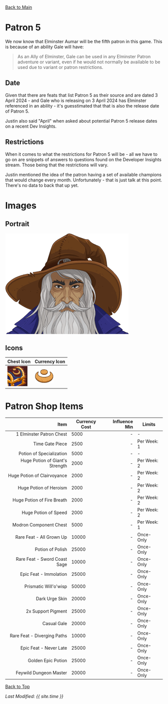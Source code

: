 [Back to Main](index.md)

# Patron 5

We now know that Elminster Aumar will be the fifth patron in this game. This is because of an ability Gale will have:  
> As an Ally of Elminster, Gale can be used in any Elminster Patron adventure or variant, even if he would not normally be available to be used due to variant or patron restrictions.

## Date

Given that there are feats that list Patron 5 as their source and are dated 3 April 2024 - and Gale who is releasing on 3 April 2024 has Elminster referenced in an ability - it's guesstimated that that is also the release date of Patron 5.

Justin also said "April" when asked about potential Patron 5 release dates on a recent Dev Insights.

## Restrictions

When it comes to what the restrictions for Patron 5 will be - all we have to go on are snippets of answers to questions found on the Developer Insights stream. Those being that the restrictions will vary.

Justin mentioned the idea of the patron having a set of available champions that would change every month. Unfortunately - that is just talk at this point. There's no data to back that up yet.

# Images

## Portrait

![Elminster Portrait](images/patron5/portrait.png)

## Icons

| Chest Icon | Currency Icon |
|---|---|
| ![Chest Icon](images/patron5/chest.png) | ![Currency Icon](images/patron5/currency.png) |

# Patron Shop Items

| Item | Currency Cost | Influence Min | Limits |
|--:|---|--:|---|
| 1 Elminster Patron Chest | 5000 | - | - |
| Time Gate Piece | 2500 | - | Per Week: 1 |
| Potion of Specialization | 5000 | - | - |
| Huge Potion of Giant's Strength | 2000 | - | Per Week: 2 |
| Huge Potion of Clairvoyance | 2000 | - | Per Week: 2 |
| Huge Potion of Heroism | 2000 | - | Per Week: 2 |
| Huge Potion of Fire Breath | 2000 | - | Per Week: 2 |
| Huge Potion of Speed | 2000 | - | Per Week: 2 |
| Modron Component Chest | 5000 | - | Per Week: 1 |
| Rare Feat - All Grown Up | 10000 | - | Once-Only |
| Potion of Polish | 25000 | - | Once-Only |
| Rare Feat - Sword Coast Sage | 10000 | - | Once-Only |
| Epic Feat - Immolation | 25000 | - | Once-Only |
| Prismatic Will'o'wisp | 50000 | - | Once-Only |
| Dark Urge Skin | 20000 | - | Once-Only |
| 2x Support Pigment | 25000 | - | Once-Only |
| Casual Gale | 20000 | - | Once-Only |
| Rare Feat - Diverging Paths | 10000 | - | Once-Only |
| Epic Feat - Never Late | 25000 | - | Once-Only |
| Golden Epic Potion | 25000 | - | Once-Only |
| Feywild Dungeon Master | 20000 | - | Once-Only |

[Back to Top](#top)

*Last Modified: {{ site.time }}*